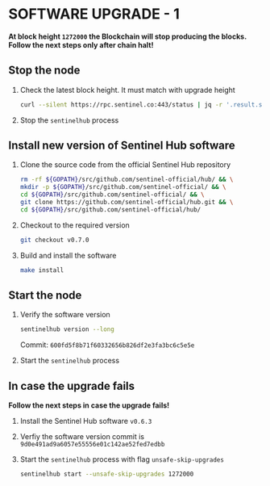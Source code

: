 # SOFTWARE UPGRADE - 1

__At block height `1272000` the Blockchain will stop producing the blocks. Follow the next steps only after chain halt!__

## Stop the node

1. Check the latest block height. It must match with upgrade height

    ``` sh
    curl --silent https://rpc.sentinel.co:443/status | jq -r '.result.sync_info.latest_block_height'
    ```

2. Stop the `sentinelhub` process

## Install new version of Sentinel Hub software

1. Clone the source code from the official Sentinel Hub repository

    ``` sh
    rm -rf ${GOPATH}/src/github.com/sentinel-official/hub/ && \
    mkdir -p ${GOPATH}/src/github.com/sentinel-official/ && \
    cd ${GOPATH}/src/github.com/sentinel-official/ && \
    git clone https://github.com/sentinel-official/hub.git && \
    cd ${GOPATH}/src/github.com/sentinel-official/hub/
    ```

2. Checkout to the required version

    ``` sh
    git checkout v0.7.0
    ```

3. Build and install the software

    ``` sh
    make install
    ```

## Start the node

1. Verify the software version

    ``` sh
    sentinelhub version --long
    ```

    Commit: `600fd5f8b71f60332656b826df2e3fa3bc6c5e5e`

2. Start the `sentinelhub` process

## In case the upgrade fails

__Follow the next steps in case the upgrade fails!__

1. Install the Sentinel Hub software `v0.6.3`

2. Verfiy the software version commit is `9d0e491ad9a6057e55556e01c142ae52fed7edbb`

3. Start the `sentinelhub` process with flag `unsafe-skip-upgrades`

    ``` sh
    sentinelhub start --unsafe-skip-upgrades 1272000
    ```
